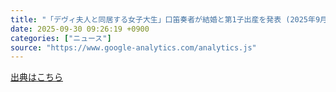 ```yaml
---
title: "「デヴィ夫人と同居する女子大生」口笛奏者が結婚と第1子出産を発表 (2025年9月30日掲載) - ライブドアニュース"
date: 2025-09-30 09:26:19 +0900
categories: ["ニュース"]
source: "https://www.google-analytics.com/analytics.js"
---
```


[出典はこちら](https://www.google-analytics.com/analytics.js)
